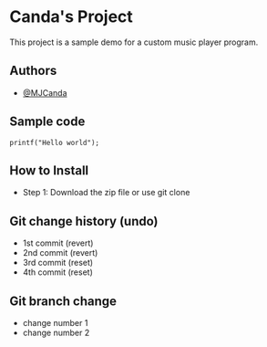 # Canda's Project
This project is a sample demo for a custom music player program.

## Authors
- [@MJCanda](https://github.com/MJCanda)

## Sample code
```
printf("Hello world");
```

## How to Install
- Step 1: Download the zip file or use git clone

## Git change history (undo)
- 1st commit (revert)
- 2nd commit (revert)
- 3rd commit (reset)
- 4th commit (reset)

## Git branch change
- change number 1
- change number 2